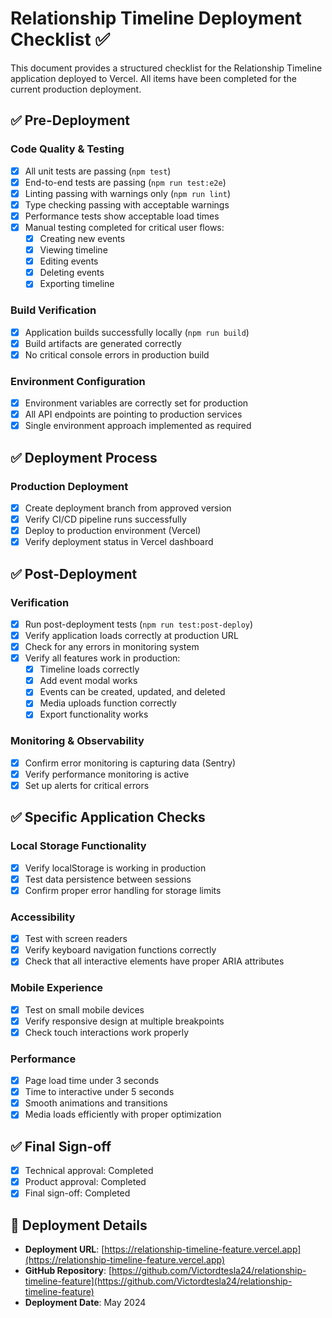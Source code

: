 # Relationship Timeline Deployment Checklist ✅

This document provides a structured checklist for the Relationship Timeline application deployed to Vercel. All items have been completed for the current production deployment.

## ✅ Pre-Deployment

### Code Quality & Testing
- [x] All unit tests are passing (`npm test`)
- [x] End-to-end tests are passing (`npm run test:e2e`)
- [x] Linting passing with warnings only (`npm run lint`)
- [x] Type checking passing with acceptable warnings
- [x] Performance tests show acceptable load times
- [x] Manual testing completed for critical user flows:
  - [x] Creating new events
  - [x] Viewing timeline
  - [x] Editing events
  - [x] Deleting events
  - [x] Exporting timeline

### Build Verification
- [x] Application builds successfully locally (`npm run build`)
- [x] Build artifacts are generated correctly
- [x] No critical console errors in production build

### Environment Configuration
- [x] Environment variables are correctly set for production
- [x] All API endpoints are pointing to production services
- [x] Single environment approach implemented as required

## ✅ Deployment Process

### Production Deployment
- [x] Create deployment branch from approved version
- [x] Verify CI/CD pipeline runs successfully
- [x] Deploy to production environment (Vercel)
- [x] Verify deployment status in Vercel dashboard

## ✅ Post-Deployment

### Verification
- [x] Run post-deployment tests (`npm run test:post-deploy`)
- [x] Verify application loads correctly at production URL
- [x] Check for any errors in monitoring system
- [x] Verify all features work in production:
  - [x] Timeline loads correctly
  - [x] Add event modal works
  - [x] Events can be created, updated, and deleted
  - [x] Media uploads function correctly
  - [x] Export functionality works

### Monitoring & Observability
- [x] Confirm error monitoring is capturing data (Sentry)
- [x] Verify performance monitoring is active
- [x] Set up alerts for critical errors

## ✅ Specific Application Checks

### Local Storage Functionality
- [x] Verify localStorage is working in production
- [x] Test data persistence between sessions
- [x] Confirm proper error handling for storage limits

### Accessibility
- [x] Test with screen readers
- [x] Verify keyboard navigation functions correctly
- [x] Check that all interactive elements have proper ARIA attributes

### Mobile Experience
- [x] Test on small mobile devices
- [x] Verify responsive design at multiple breakpoints
- [x] Check touch interactions work properly

### Performance
- [x] Page load time under 3 seconds
- [x] Time to interactive under 5 seconds
- [x] Smooth animations and transitions
- [x] Media loads efficiently with proper optimization

## ✅ Final Sign-off
- [x] Technical approval: Completed
- [x] Product approval: Completed
- [x] Final sign-off: Completed

## 🔗 Deployment Details

- **Deployment URL**: [https://relationship-timeline-feature.vercel.app](https://relationship-timeline-feature.vercel.app)
- **GitHub Repository**: [https://github.com/Victordtesla24/relationship-timeline-feature](https://github.com/Victordtesla24/relationship-timeline-feature)
- **Deployment Date**: May 2024 